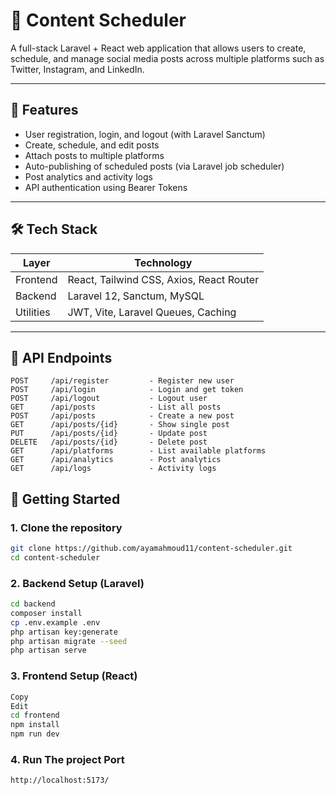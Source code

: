 # 📅 Content Scheduler

A full-stack Laravel + React web application that allows users to create, schedule, and manage social media posts across multiple platforms such as Twitter, Instagram, and LinkedIn.

---

## 🚀 Features

- User registration, login, and logout (with Laravel Sanctum)
- Create, schedule, and edit posts
- Attach posts to multiple platforms
- Auto-publishing of scheduled posts (via Laravel job scheduler)
- Post analytics and activity logs
- API authentication using Bearer Tokens

---

## 🛠️ Tech Stack

| Layer     | Technology                              |
|-----------|------------------------------------------|
| Frontend  | React, Tailwind CSS, Axios, React Router |
| Backend   | Laravel 12, Sanctum, MySQL               |
| Utilities | JWT, Vite, Laravel Queues, Caching       |

---

## 🔗 API Endpoints

```http
POST     /api/register         - Register new user
POST     /api/login            - Login and get token
POST     /api/logout           - Logout user
GET      /api/posts            - List all posts
POST     /api/posts            - Create a new post
GET      /api/posts/{id}       - Show single post
PUT      /api/posts/{id}       - Update post
DELETE   /api/posts/{id}       - Delete post
GET      /api/platforms        - List available platforms
GET      /api/analytics        - Post analytics
GET      /api/logs             - Activity logs
```


## 🚀 Getting Started

### 1. Clone the repository

```bash
git clone https://github.com/ayamahmoud11/content-scheduler.git
cd content-scheduler
```

### 2. Backend Setup (Laravel)
```bash
cd backend
composer install
cp .env.example .env
php artisan key:generate
php artisan migrate --seed
php artisan serve
```
### 3. Frontend Setup (React)
```bash
Copy
Edit
cd frontend
npm install
npm run dev
```
### 4. Run The project Port 
```bash
http://localhost:5173/
```
